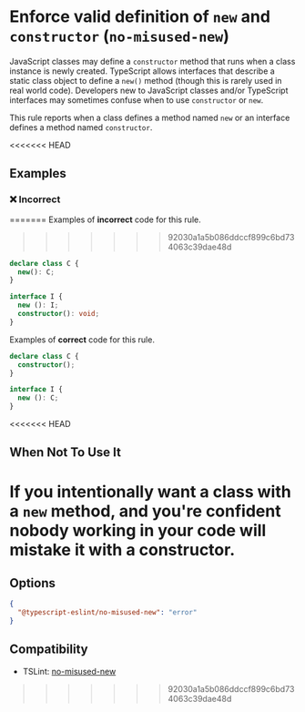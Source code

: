 # Enforce valid definition of `new` and `constructor` (`no-misused-new`)

JavaScript classes may define a `constructor` method that runs when a class instance is newly created.
TypeScript allows interfaces that describe a static class object to define a `new()` method (though this is rarely used in real world code).
Developers new to JavaScript classes and/or TypeScript interfaces may sometimes confuse when to use `constructor` or `new`.

This rule reports when a class defines a method named `new` or an interface defines a method named `constructor`.

<<<<<<< HEAD
## Examples

<!--tabs-->

### ❌ Incorrect
=======
Examples of **incorrect** code for this rule.
>>>>>>> 92030a1a5b086ddccf899c6bd734063c39dae48d

```ts
declare class C {
  new(): C;
}

interface I {
  new (): I;
  constructor(): void;
}
```

Examples of **correct** code for this rule.

```ts
declare class C {
  constructor();
}

interface I {
  new (): C;
}
```

<<<<<<< HEAD
## When Not To Use It

If you intentionally want a class with a `new` method, and you're confident nobody working in your code will mistake it with a constructor.
=======
## Options

```json
{
  "@typescript-eslint/no-misused-new": "error"
}
```

## Compatibility

- TSLint: [no-misused-new](https://palantir.github.io/tslint/rules/no-misused-new/)
>>>>>>> 92030a1a5b086ddccf899c6bd734063c39dae48d
